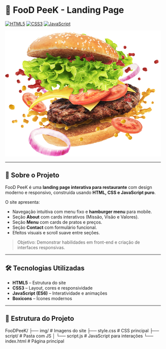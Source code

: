 # 🍔 FooD PeeK - Landing Page

[![HTML5](https://img.shields.io/badge/HTML5-E34F26?style=for-the-badge&logo=html5&logoColor=white)](https://developer.mozilla.org/en-US/docs/Web/HTML) 
[![CSS3](https://img.shields.io/badge/CSS3-1572B6?style=for-the-badge&logo=css3&logoColor=white)](https://developer.mozilla.org/en-US/docs/Web/CSS) 
[![JavaScript](https://img.shields.io/badge/JavaScript-F7DF1E?style=for-the-badge&logo=javascript&logoColor=black)](https://developer.mozilla.org/en-US/docs/Web/JavaScript)

![FooD PeeK Preview](img/home.png)

---

## 📖 Sobre o Projeto
FooD PeeK é uma **landing page interativa para restaurante** com design moderno e responsivo, construída usando **HTML, CSS e JavaScript puro**.  

O site apresenta:
- Navegação intuitiva com menu fixo e **hamburger menu** para mobile.  
- Seção **About** com cards interativos (Missão, Visão e Valores).  
- Seção **Menu** com cards de pratos e preços.  
- Seção **Contact** com formulário funcional.  
- Efeitos visuais e scroll suave entre seções.  

> Objetivo: Demonstrar habilidades em front-end e criação de interfaces responsivas.

---

## 🛠 Tecnologias Utilizadas
- **HTML5** – Estrutura do site  
- **CSS3** – Layout, cores e responsividade  
- **JavaScript (ES6)** – Interatividade e animações  
- **Boxicons** – Ícones modernos  

---

## 📂 Estrutura do Projeto

FooDPeeK/
├── img/ # Imagens do site
├── style.css # CSS principal
├── script/ # Pasta com JS
│ └── script.js # JavaScript para interações
└── index.html # Página principal
